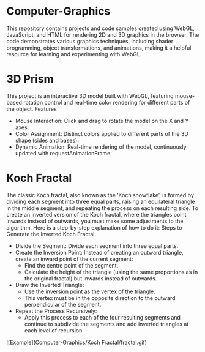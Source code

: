 # Computer-Graphics
This repository contains projects and code samples created using WebGL, JavaScript, and HTML for rendering 2D and 3D graphics in the browser. The code demonstrates various graphics techniques, including shader programming, object transformations, and animations, making it a helpful resource for learning and experimenting with WebGL.

# 3D Prism

This project is an interactive 3D model built with WebGL, featuring mouse-based rotation control and real-time color rendering for different parts of the object.
Features
- Mouse Interaction: Click and drag to rotate the model on the X and Y axes.
- Color Assignment: Distinct colors applied to different parts of the 3D shape (sides and bases).
- Dynamic Animation: Real-time rendering of the model, continuously updated with requestAnimationFrame.

# Koch Fractal

The classic Koch fractal, also known as the ‘Koch snowflake’, is formed by dividing each segment into three equal parts, raising an equilateral triangle in the middle segment, and repeating the process on each resulting side. To create an inverted version of the Koch fractal, where the triangles point inwards instead of outwards, you must make some adjustments to the algorithm. Here is a step-by-step explanation of how to do it:
Steps to Generate the Inverted Koch Fractal
- Divide the Segment: Divide each segment into three equal parts.
- Create the Inversion Point: Instead of creating an outward triangle, create an inward point of the current segment:
  - Find the centre point of the segment.
  - Calculate the height of the triangle (using the same proportions as in the original fractal) but inwards instead of outwards.
- Draw the Inverted Triangle:
  - Use the inversion point as the vertex of the triangle.
  - This vertex must be in the opposite direction to the outward perpendicular of the segment.
- Repeat the Process Recursively:
  - Apply this process to each of the four resulting segments and continue to subdivide the segments and add inverted triangles at each level of recursion.

![Example](Computer-Graphics/Koch Fractal/fractal.gif)

